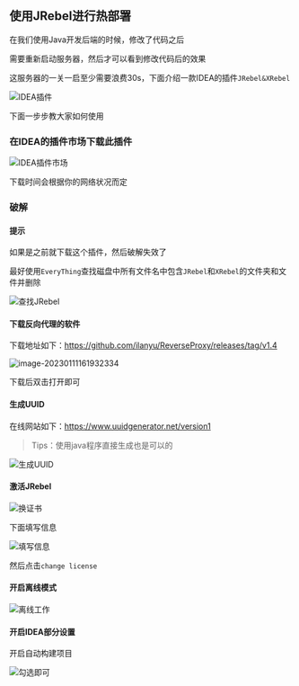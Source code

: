 ## 使用JRebel进行热部署

在我们使用Java开发后端的时候，修改了代码之后

需要重新启动服务器，然后才可以看到修改代码后的效果

这服务器的一关一启至少需要浪费30s，下面介绍一款IDEA的插件`JRebel&XRebel`

![IDEA插件](使用JRebel进行热部署/image-20230111161253948.png)

下面一步步教大家如何使用

### 在IDEA的插件市场下载此插件

![IDEA插件市场](使用JRebel进行热部署/image-20230111161401909.png)

下载时间会根据你的网络状况而定

### 破解

#### 提示

如果是之前就下载这个插件，然后破解失效了

最好使用`EveryThing`查找磁盘中所有文件名中包含`JRebel`和`XRebel`的文件夹和文件并删除

![查找JRebel](使用JRebel进行热部署/image-20230111161605791.png)

#### 下载反向代理的软件

下载地址如下：https://github.com/ilanyu/ReverseProxy/releases/tag/v1.4

![image-20230111161932334](使用JRebel进行热部署/image-20230111161932334.png)

下载后双击打开即可

#### 生成UUID

在线网站如下：https://www.uuidgenerator.net/version1

> Tips：使用java程序直接生成也是可以的

![生成UUID](使用Jrebel进行热部署/image-20230111162809364.png)

#### 激活JRebel

![换证书](使用JRebel进行热部署/image-20230111162021594.png)

下面填写信息

![填写信息](使用JRebel进行热部署/image-20230111162140339.png)

然后点击`change license`

#### 开启离线模式

![离线工作](使用JRebel进行热部署/image-20230111162301817.png)

#### 开启IDEA部分设置

开启自动构建项目

![勾选即可](使用JRebel进行热部署/image-20230111162443095.png)
